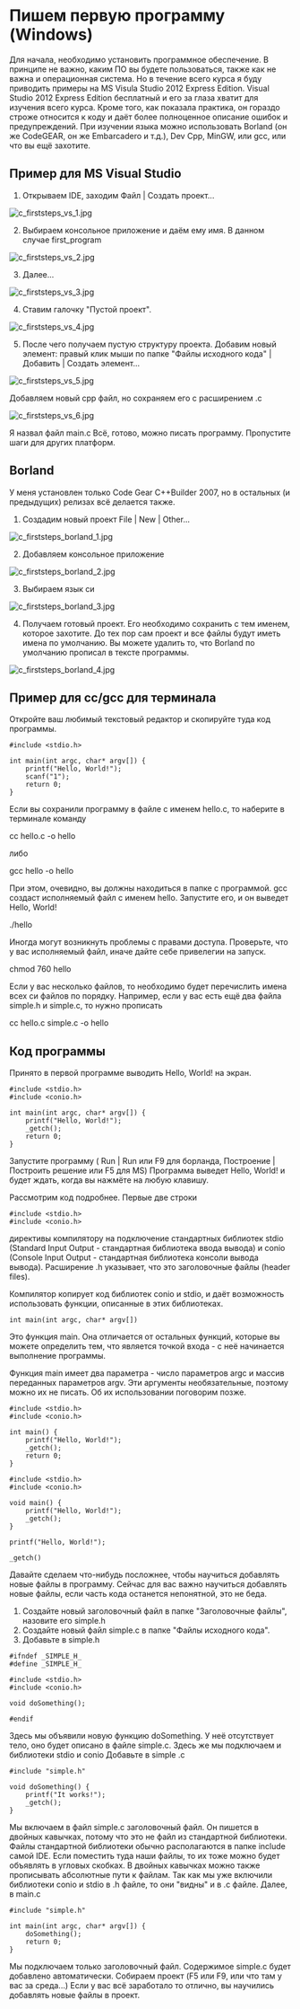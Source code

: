 # Пишем первую программу (Windows)

Для начала, необходимо установить программное обеспечение. В принципе не важно, каким ПО вы будете пользоваться, также как не важна и операционная система. Но в течение всего курса я буду приводить примеры на MS Visula Studio 2012 Express Edition. Visual Studio 2012 Express Edition бесплатный и его за глаза хватит для изучения всего курса. Кроме того, как показала практика, он гораздо строже относится к коду и даёт более полноценное описание ошибок и предупреждений.
При изучении языка можно использовать Borland (он же CodeGEAR, он же Embarcadero и т.д.), Dev Cpp, MinGW, или gcc, или что вы ещё захотите.

## Пример для MS Visual Studio

1. Открываем IDE, заходим Файл | Создать проект...

![c_firststeps_vs_1.jpg](../images/c_firststeps_vs_1.jpg)

2. Выбираем консольное приложение и даём ему имя. В данном случае first_program

![c_firststeps_vs_2.jpg](../images/c_firststeps_vs_2.jpg)

3. Далее...

![c_firststeps_vs_3.jpg](../images/c_firststeps_vs_3.jpg)

4. Ставим галочку "Пустой проект".

![c_firststeps_vs_4.jpg](../images/c_firststeps_vs_4.jpg)

5. После чего получаем пустую структуру проекта. Добавим новый элемент: правый клик мыши по папке "Файлы исходного кода" | Добавить | Создать элемент...

![c_firststeps_vs_5.jpg](../images/c_firststeps_vs_5.jpg)

Добавляем новый cpp файл, но сохраняем его с расширением .c

![c_firststeps_vs_6.jpg](../images/c_firststeps_vs_6.jpg)

Я назвал файл main.c
Всё, готово, можно писать программу. Пропустите шаги для других платформ.

## Borland

У меня установлен только Code Gear C++Builder 2007, но в остальных (и предыдущих) релизах всё делается также.

1. Создадим новый проект File | New | Other...

![c_firststeps_borland_1.jpg](../images/c_firststeps_borland_1.jpg)

2. Добавляем консольное приложение

![c_firststeps_borland_2.jpg](../images/c_firststeps_borland_2.jpg)

3. Выбираем язык си

![c_firststeps_borland_3.jpg](../images/c_firststeps_borland_3.jpg)

4. Получаем готовый проект. Его необходимо сохранить с тем именем, которое захотите. До тех пор сам проект и все файлы будут иметь имена по умолчанию. Вы можете удалить то, что Borland по умолчанию прописал в тексте программы.

![c_firststeps_borland_4.jpg](../images/c_firststeps_borland_4.jpg)

## Пример для cc/gcc для терминала

Откройте ваш любимый текстовый редактор и скопируйте туда код программы.

```
#include <stdio.h>

int main(int argc, char* argv[]) {
	printf("Hello, World!");
	scanf("1");
	return 0;
}
```

Если вы сохранили программу в файле с именем hello.c, то наберите в терминале команду

cc hello.c -o hello

либо

gcc hello -o hello

При этом, очевидно, вы должны находиться в папке с программой. gcc создаст исполняемый файл с именем hello. Запустите его, и он выведет Hello, World!


./hello


Иногда могут возникнуть проблемы с правами доступа. Проверьте, что у вас исполняемый файл, иначе дайте себе привелегии на запуск.


chmod 760 hello

Если у вас несколько файлов, то необходимо будет перечислить имена всех си файлов по порядку. Например, если у вас есть ещё два файла simple.h и simple.c, то нужно прописать



cc hello.c simple.c -o hello

## Код программы

Принято в первой программе выводить Hello, World! на экран.

```
#include <stdio.h>
#include <conio.h>

int main(int argc, char* argv[]) {
	printf("Hello, World!");
	_getch();
	return 0;
}
```

Запустите программу ( Run | Run  или F9 для борланда,  Построение | Построить решение или F5 для MS)
Программа выведет Hello, World! и будет ждать, когда вы нажмёте на любую клавишу.

Рассмотрим код подробнее. 
Первые две строки

```
#include <stdio.h>
#include <conio.h>
```

директивы компилятору на подключение стандартных библиотек stdio (Standard Input Output - стандартная библиотека ввода вывода) и conio (Console Input Output - стандартная библиотека консоли  вывода вывода).
Расширение .h указывает, что это заголовочные файлы (header files).

Компилятор копирует код библиотек conio и stdio, и даёт возможность использовать функции, описанные в этих библиотеках.

```
int main(int argc, char* argv[])
```

Это функция main. Она отличается от остальных функций, которые вы можете определить тем, что является точкой входа - с неё начинается выполнение программы.

Функция main имеет два параметра - число параметров argc и массив переданных параметров argv. Эти аргументы необязательные, поэтому можно их не писать. Об их использовании поговорим позже.

```
#include <stdio.h>
#include <conio.h>

int main() {
	printf("Hello, World!");
	_getch();
	return 0;
}
```

```
#include <stdio.h>
#include <conio.h>

void main() {
	printf("Hello, World!");
	_getch();
}
```

```
printf("Hello, World!");
```

```
_getch()
```

Давайте сделаем что-нибудь посложнее, чтобы научиться добавлять новые файлы в программу. Сейчас для вас важно научиться добавлять новые файлы, если часть кода останется непонятной, это не беда.

1. Создайте новый заголовочный файл в папке "Заголовочные файлы", назовите его simple.h
2. Создайте новый файл simple.c в папке "Файлы исходного кода".
3. Добавьте в simple.h

```
#ifndef _SIMPLE_H_
#define _SIMPLE_H_

#include <stdio.h>
#include <conio.h>

void doSomething();

#endif
```

Здесь мы объявили новую функцию doSomething. У неё отсутствует тело, оно будет описано в файле simple.c. Здесь же мы подключаем и библиотеки stdio и conio
Добавьте в simple .c

```
#include "simple.h"

void doSomething() {
	printf("It works!");
	_getch();
}
```

Мы включаем в файл simple.c заголовочный файл. Он пишется в двойных кавычках, потому что это не файл из стандартной библиотеки. Файлы стандартной библиотеки обычно располагаются в папке include самой IDE. Если поместить туда наши файлы, то их тоже можно будет объявлять в угловых скобках. В двойных кавычках можно также прописывать абсолютные пути к файлам.
Так как мы уже включили библиотеки conio и stdio в .h файле, то они "видны" и в .c файле.
Далее, в main.c

```
#include "simple.h"

int main(int argc, char* argv[]) {
	doSomething();
	return 0;
}
```

Мы подключаем только заголовочный файл. Содержимое simple.c будет добавлено автоматически. Собираем проект (F5 или F9, или что там у вас за среда...) Если у вас всё заработало то отлично, вы научились добавлять новые файлы в проект.

